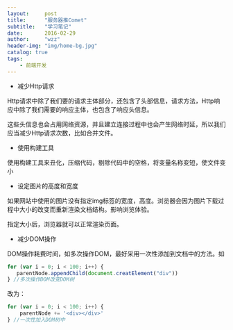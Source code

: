 ```yaml
---
layout:     post
title:      "服务器推Comet"
subtitle:   "学习笔记"
date:       2016-02-29
author:     "wzz"
header-img: "img/home-bg.jpg"
catalog: true
tags:
    - 前端开发
---
```



* 减少Http请求

 Http请求中除了我们要的请求主体部分，还包含了头部信息，请求方法，Http响应中除了我们需要的响应主体，也包含了响应头信息。

 这些头信息也会占用网络资源，并且建立连接过程中也会产生网络时延，所以我们应当减少Http请求次数，比如合并文件。

* 使用构建工具

 使用构建工具来丑化，压缩代码，剔除代码中的空格，将变量名称变短，使文件变小

* 设定图片的高度和宽度

如果网站中使用的图片没有指定img标签的宽度，高度。浏览器会因为图片下载过程中大小的改变而重新渲染文档结构。影响浏览体验。

指定大小后，浏览器就可以正常渲染页面。

* 减少DOM操作

DOM操作耗费时间，如多次操作DOM，最好采用一次性添加到文档中的方法。如

```js
for (var i = 0; i < 100; i++) {
   parentNode.appendChild(document.creatElement("div"))
} //多次操作DOM改变DOM树
```

改为：

```js
for (var i = 0; i < 100; i++) {
    parentNode += '<div></div>'
} //一次性加入DOM树中
```
